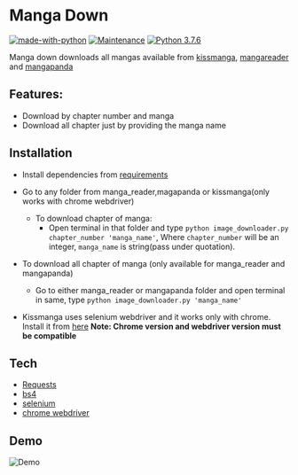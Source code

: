 # Manga Down

[![made-with-python](https://img.shields.io/badge/Made%20with-Python-1f425f.svg)](https://www.python.org/)
[![Maintenance](https://img.shields.io/badge/Maintained%3F-yes-green.svg)](https://github.com/shaikhsajid1111/manga-down/graphs/commit-activity)
[![Python 3.7.6](https://img.shields.io/badge/python-3.7.6-blue.svg)](https://www.python.org/downloads/release/python-376/)





Manga down downloads all mangas available from [kissmanga](http://kissmanga.com), [mangareader](http://mangareader.net) and [mangapanda](http://mangapanda.com)



## Features:
- Download by chapter number and manga
- Download all chapter just by providing the manga name


## Installation
- Install dependencies from [requirements](requirements.txt)

- Go to any folder from manga_reader,magapanda or kissmanga(only works with chrome webdriver)
    - To download chapter of manga:
      - Open terminal in that folder and type ```python image_downloader.py chapter_number 'manga_name'```, Where ```chapter_number``` will be an integer, ```manga_name``` is string(pass under quotation).

- To download all chapter of manga (only available for manga_reader and mangapanda)
    - Go to either manga_reader or mangapanda folder and open terminal in same, type ```python image_downloader.py 'manga_name'```

- Kissmanga uses selenium webdriver and it works only with chrome. Install it from [here](https://chromedriver.chromium.org/downloads) 
**Note: Chrome version and webdriver version must be compatible**

## Tech

- [Requests](https://requests.readthedocs.io/en/master/)
- [bs4](https://pypi.org/project/beautifulsoup4/)
- [selenium](https://selenium-python.readthedocs.io/)
- [chrome webdriver](https://chromedriver.chromium.org)



## Demo

![Demo](screenshots/converttogif.gif)